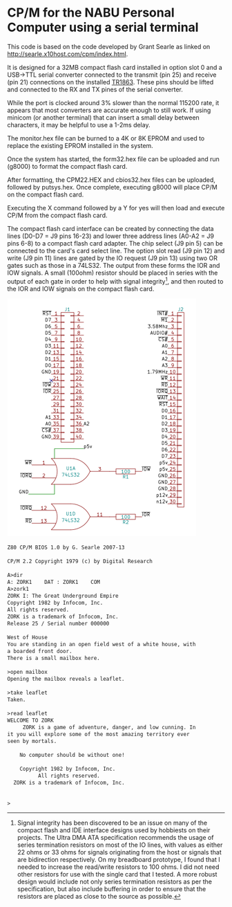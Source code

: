 # CP/M for the NABU Personal Computer using a serial terminal

This code is based on the code developed by Grant Searle as linked on http://searle.x10host.com/cpm/index.html.

It is designed for a 32MB compact flash card installed in option slot 0 and a USB->TTL serial converter connected to the transmit (pin 25) and receive (pin 21) connections on the installed [TR1863](https://github.com/randomvariations/nabu.cpm/blob/main/images/tr1863.png).  These pins should be lifted and connected to the RX and TX pines of the serial converter.

While the port is clocked around 3% slower than the normal 115200 rate, it appears that most converters are accurate enough to still work.  If using minicom (or another terminal) that can insert a small delay between characters, it may be helpful to use a 1-2ms delay.

The monitor.hex file can be burned to a 4K or 8K EPROM and used to replace the existing EPROM installed in the system.

Once the system has started, the form32.hex file can be uploaded and run (g8000) to format the compact flash card.

After formatting, the CPM22.HEX and cbios32.hex files can be uploaded, followed by putsys.hex.  Once complete, executing g8000 will place CP/M on the compact flash card.

Executing the X command followed by a Y for yes will then load and execute CP/M from the compact flash card.

The compact flash card interface can be created by connecting the data lines (D0-D7 = J9 pins 16-23) and lower three address lines (A0-A2 = J9 pins 6-8) to a compact flash card adapter.  The chip select (J9 pin 5) can be connected to the card's card select line.  The option slot read (J9 pin 12) and write (J9 pin 11) lines are gated by the IO request (J9 pin 13) using two OR gates such as those in a 74LS32.  The output from these forms the IOR and IOW signals.  A small (100ohm) resistor should be placed in series with the output of each gate in order to help with signal integrity[^1], and then routed to the IOR and IOW signals on the compact flash card.

![schematic](https://github.com/randomvariations/nabu.cpm/blob/main/images/schematic.png?raw=true)

```
Z80 CP/M BIOS 1.0 by G. Searle 2007-13

CP/M 2.2 Copyright 1979 (c) by Digital Research

A>dir
A: ZORK1    DAT : ZORK1    COM
A>zork1
ZORK I: The Great Underground Empire
Copyright 1982 by Infocom, Inc.
All rights reserved.
ZORK is a trademark of Infocom, Inc.
Release 25 / Serial number 000000

West of House
You are standing in an open field west of a white house, with
a boarded front door.
There is a small mailbox here.

>open mailbox
Opening the mailbox reveals a leaflet.

>take leaflet
Taken.
                                                                                
>read leaflet                                                                   
WELCOME TO ZORK                                                                 
     ZORK is a game of adventure, danger, and low cunning. In                   
it you will explore some of the most amazing territory ever                     
seen by mortals.                                                                
                                                                                
    No computer should be without one!                                          
                                                                                
    Copyright 1982 by Infocom, Inc.                                             
          All rights reserved.                                                  
  ZORK is a trademark of Infocom, Inc.                                          
                                                                                
                                                                                
>

```

[^1]:  Signal integrity has been discovered to be an issue on many of the compact flash and IDE interface designs used by hobbiests on their projects.  The Ultra DMA ATA specification recommends the usage of series termination resistors on most of the IO lines, with values as either 22 ohms or 33 ohms for signals originating from the host or signals that are bidirection respectively.  On my breadboard prototype, I found that I needed to increase the read/write resistors to 100 ohms.  I did not need other resistors for use with the single card that I tested.  A more robust design would include not only series termination resistors as per the specification, but also include buffering in order to ensure that the resistors are placed as close to the source as possible.
